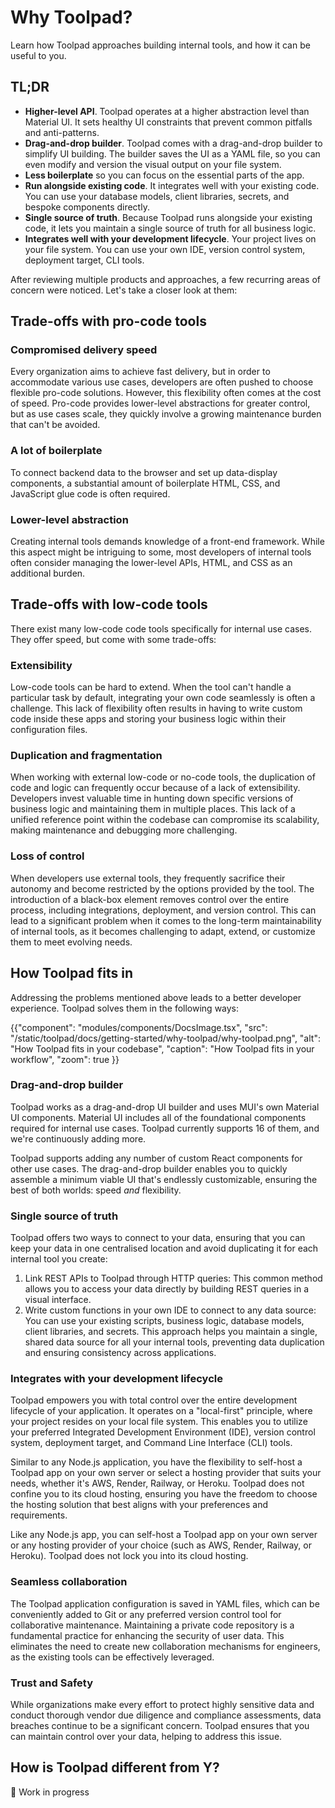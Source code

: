 # Why Toolpad?

<p class="description">Learn how Toolpad approaches building internal tools, and how it can be useful to you.</p>

## TL;DR

- **Higher-level API**. Toolpad operates at a higher abstraction level than Material UI. It sets healthy UI constraints that prevent common pitfalls and anti-patterns.
- **Drag-and-drop builder**. Toolpad comes with a drag-and-drop builder to simplify UI building. The builder saves the UI as a YAML file, so you can even modify and version the visual output on your file system.
- **Less boilerplate** so you can focus on the essential parts of the app.
- **Run alongside existing code**. It integrates well with your existing code. You can use your database models, client libraries, secrets, and bespoke components directly.
- **Single source of truth**. Because Toolpad runs alongside your existing code, it lets you maintain a single source of truth for all business logic.
- **Integrates well with your development lifecycle**. Your project lives on your file system. You can use your own IDE, version control system, deployment target, CLI tools.

After reviewing multiple products and approaches, a few recurring areas of concern were noticed. Let's take a closer look at them:

## Trade-offs with pro-code tools

### Compromised delivery speed

Every organization aims to achieve fast delivery, but in order to accommodate various use cases, developers are often pushed to choose flexible pro-code solutions. However, this flexibility often comes at the cost of speed. Pro-code provides lower-level abstractions for greater control, but as use cases scale, they quickly involve a growing maintenance burden that can't be avoided.

### A lot of boilerplate

To connect backend data to the browser and set up data-display components, a substantial amount of boilerplate HTML, CSS, and JavaScript glue code is often required.

### Lower-level abstraction

Creating internal tools demands knowledge of a front-end framework. While this aspect might be intriguing to some, most developers of internal tools often consider managing the lower-level APIs, HTML, and CSS as an additional burden.

## Trade-offs with low-code tools

There exist many low-code code tools specifically for internal use cases. They offer speed, but come with some trade-offs:

### Extensibility

Low-code tools can be hard to extend. When the tool can't handle a particular task by default, integrating your own code seamlessly is often a challenge. This lack of flexibility often results in having to write custom code inside these apps and storing your business logic within their configuration files.

### Duplication and fragmentation

When working with external low-code or no-code tools, the duplication of code and logic can frequently occur because of a lack of extensibility. Developers invest valuable time in hunting down specific versions of business logic and maintaining them in multiple places. This lack of a unified reference point within the codebase can compromise its scalability, making maintenance and debugging more challenging.

### Loss of control

When developers use external tools, they frequently sacrifice their autonomy and become restricted by the options provided by the tool. The introduction of a black-box element removes control over the entire process, including integrations, deployment, and version control. This can lead to a significant problem when it comes to the long-term maintainability of internal tools, as it becomes challenging to adapt, extend, or customize them to meet evolving needs.

## How Toolpad fits in

Addressing the problems mentioned above leads to a better developer experience. Toolpad solves them in the following ways:

{{"component": "modules/components/DocsImage.tsx", "src": "/static/toolpad/docs/getting-started/why-toolpad/why-toolpad.png", "alt": "How Toolpad fits in your codebase", "caption": "How Toolpad fits in your workflow", "zoom": true }}

### Drag-and-drop builder

Toolpad works as a drag-and-drop UI builder and uses MUI's own Material UI components. Material UI includes all of the foundational components required for internal use cases. Toolpad currently supports 16 of them, and we're continuously adding more.

Toolpad supports adding any number of custom React components for other use cases. The drag-and-drop builder enables you to quickly assemble a minimum viable UI that's endlessly customizable, ensuring the best of both worlds: speed _and_ flexibility.

### Single source of truth

Toolpad offers two ways to connect to your data, ensuring that you can keep your data in one centralised location and avoid duplicating it for each internal tool you create:

1. Link REST APIs to Toolpad through HTTP queries: This common method allows you to access your data directly by building REST queries in a visual interface.
2. Write custom functions in your own IDE to connect to any data source: You can use your existing scripts, business logic, database models, client libraries, and secrets. This approach helps you maintain a single, shared data source for all your internal tools, preventing data duplication and ensuring consistency across applications.

### Integrates with your development lifecycle

Toolpad empowers you with total control over the entire development lifecycle of your application. It operates on a "local-first" principle, where your project resides on your local file system. This enables you to utilize your preferred Integrated Development Environment (IDE), version control system, deployment target, and Command Line Interface (CLI) tools.

Similar to any Node.js application, you have the flexibility to self-host a Toolpad app on your own server or select a hosting provider that suits your needs, whether it's AWS, Render, Railway, or Heroku. Toolpad does not confine you to its cloud hosting, ensuring you have the freedom to choose the hosting solution that best aligns with your preferences and requirements.

Like any Node.js app, you can self-host a Toolpad app on your own server or any hosting provider of your choice (such as AWS, Render, Railway, or Heroku). Toolpad does not lock you into its cloud hosting.

### Seamless collaboration

The Toolpad application configuration is saved in YAML files, which can be conveniently added to Git or any preferred version control tool for collaborative maintenance. Maintaining a private code repository is a fundamental practice for enhancing the security of user data. This eliminates the need to create new collaboration mechanisms for engineers, as the existing tools can be effectively leveraged.

### Trust and Safety

While organizations make every effort to protect highly sensitive data and conduct thorough vendor due diligence and compliance assessments, data breaches continue to be a significant concern. Toolpad ensures that you can maintain control over your data, helping to address this issue.

## How is Toolpad different from Y?

🚧 Work in progress
